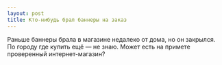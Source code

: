 ```yaml
---
layout: post 
title: Кто-нибудь брал баннеры на заказ 
--- 
```

Раньше баннеры брала в магазине недалеко от дома, но он закрылся. По городу где купить ещё — не знаю. Может есть на примете проверенный интернет-магазин?